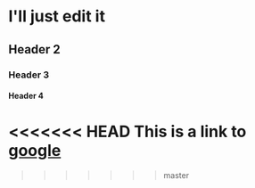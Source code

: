 # I'll just edit it
## Header 2
### Header 3
#### Header 4
<<<<<<< HEAD
This is a link to [google](https://www.google.com)
=======
>>>>>>> master
